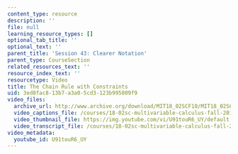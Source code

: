 ```yaml
---
content_type: resource
description: ''
file: null
learning_resource_types: []
optional_tab_title: ''
optional_text: ''
parent_title: 'Session 43: Clearer Notation'
parent_type: CourseSection
related_resources_text: ''
resource_index_text: ''
resourcetype: Video
title: The Chain Rule with Constraints
uid: 3ed8fac8-13b7-a3a0-5cd3-123b995809f9
video_files:
  archive_url: http://www.archive.org/download/MIT18_02SCF10/MIT18_02SCF10Rec_30_300k.mp4
  video_captions_file: /courses/18-02sc-multivariable-calculus-fall-2010/ecb594f5714a56bbaea523ed97afdfbf_U91touR6_UY.vtt
  video_thumbnail_file: https://img.youtube.com/vi/U91touR6_UY/default.jpg
  video_transcript_file: /courses/18-02sc-multivariable-calculus-fall-2010/88eecdb6036690d45e1a945d0dea6760_U91touR6_UY.pdf
video_metadata:
  youtube_id: U91touR6_UY
---
```

